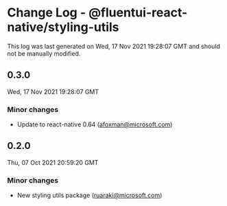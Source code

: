 # Change Log - @fluentui-react-native/styling-utils

This log was last generated on Wed, 17 Nov 2021 19:28:07 GMT and should not be manually modified.

<!-- Start content -->

## 0.3.0

Wed, 17 Nov 2021 19:28:07 GMT

### Minor changes

- Update to react-native 0.64 (afoxman@microsoft.com)

## 0.2.0

Thu, 07 Oct 2021 20:59:20 GMT

### Minor changes

- New styling utils package (ruaraki@microsoft.com)
